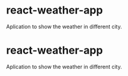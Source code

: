# react-weather-app
Aplication to show the weather in different city.
# react-weather-app
Aplication to show the weather in different city.
